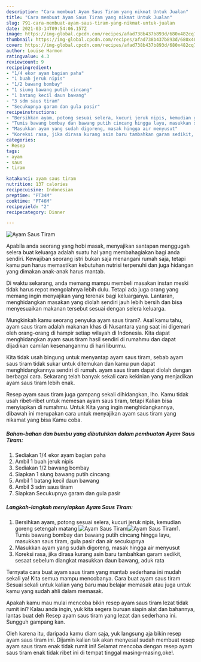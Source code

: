 ```yaml
---
description: "Cara membuat Ayam Saus Tiram yang nikmat Untuk Jualan"
title: "Cara membuat Ayam Saus Tiram yang nikmat Untuk Jualan"
slug: 791-cara-membuat-ayam-saus-tiram-yang-nikmat-untuk-jualan
date: 2021-03-14T09:54:06.157Z
image: https://img-global.cpcdn.com/recipes/afad738b437b893d/680x482cq70/ayam-saus-tiram-foto-resep-utama.jpg
thumbnail: https://img-global.cpcdn.com/recipes/afad738b437b893d/680x482cq70/ayam-saus-tiram-foto-resep-utama.jpg
cover: https://img-global.cpcdn.com/recipes/afad738b437b893d/680x482cq70/ayam-saus-tiram-foto-resep-utama.jpg
author: Louise Harmon
ratingvalue: 4.3
reviewcount: 9
recipeingredient:
- "1/4 ekor ayam bagian paha"
- "1 buah jeruk nipis"
- "1/2 bawang bombay"
- "1 siung bawang putih cincang"
- "1 batang kecil daun bawang"
- "3 sdm saus tiram"
- "Secukupnya garam dan gula pasir"
recipeinstructions:
- "Bersihkan ayam, potong sesuai selera, kucuri jeruk nipis, kemudian goreng setengah matang"
- "Tumis bawang bombay dan bawang putih cincang hingga layu, masukkan saus tiram, gula pasir dan air secukupnya"
- "Masukkan ayam yang sudah digoreng, masak hingga air menyusut"
- "Koreksi rasa, jika dirasa kurang asin baru tambahkan garam sedikit, sesaat sebelum diangkat masukkan daun bawang, aduk rata"
categories:
- Resep
tags:
- ayam
- saus
- tiram

katakunci: ayam saus tiram 
nutrition: 137 calories
recipecuisine: Indonesian
preptime: "PT34M"
cooktime: "PT46M"
recipeyield: "2"
recipecategory: Dinner

---
```



![Ayam Saus Tiram](https://img-global.cpcdn.com/recipes/afad738b437b893d/680x482cq70/ayam-saus-tiram-foto-resep-utama.jpg)

Apabila anda seorang yang hobi masak, menyajikan santapan menggugah selera buat keluarga adalah suatu hal yang membahagiakan bagi anda sendiri. Kewajiban seorang istri bukan saja menangani rumah saja, tetapi kamu pun harus memastikan kebutuhan nutrisi terpenuhi dan juga hidangan yang dimakan anak-anak harus mantab.

Di waktu  sekarang, anda memang mampu membeli masakan instan meski tidak harus repot mengolahnya lebih dulu. Tetapi ada juga orang yang memang ingin menyajikan yang terenak bagi keluarganya. Lantaran, menghidangkan masakan yang diolah sendiri jauh lebih bersih dan bisa menyesuaikan makanan tersebut sesuai dengan selera keluarga. 



Mungkinkah kamu seorang penyuka ayam saus tiram?. Asal kamu tahu, ayam saus tiram adalah makanan khas di Nusantara yang saat ini digemari oleh orang-orang di hampir setiap wilayah di Indonesia. Kita dapat menghidangkan ayam saus tiram hasil sendiri di rumahmu dan dapat dijadikan camilan kesenanganmu di hari liburmu.

Kita tidak usah bingung untuk menyantap ayam saus tiram, sebab ayam saus tiram tidak sukar untuk ditemukan dan kamu pun dapat menghidangkannya sendiri di rumah. ayam saus tiram dapat diolah dengan berbagai cara. Sekarang telah banyak sekali cara kekinian yang menjadikan ayam saus tiram lebih enak.

Resep ayam saus tiram juga gampang sekali dihidangkan, lho. Kamu tidak usah ribet-ribet untuk memesan ayam saus tiram, tetapi Kalian bisa menyiapkan di rumahmu. Untuk Kita yang ingin menghidangkannya, dibawah ini merupakan cara untuk menyajikan ayam saus tiram yang nikamat yang bisa Kamu coba.

<!--inarticleads1-->

##### Bahan-bahan dan bumbu yang dibutuhkan dalam pembuatan Ayam Saus Tiram:

1. Sediakan 1/4 ekor ayam bagian paha
1. Ambil 1 buah jeruk nipis
1. Sediakan 1/2 bawang bombay
1. Siapkan 1 siung bawang putih cincang
1. Ambil 1 batang kecil daun bawang
1. Ambil 3 sdm saus tiram
1. Siapkan Secukupnya garam dan gula pasir




<!--inarticleads2-->

##### Langkah-langkah menyiapkan Ayam Saus Tiram:

1. Bersihkan ayam, potong sesuai selera, kucuri jeruk nipis, kemudian goreng setengah matang
<img src="https://img-global.cpcdn.com/steps/3e293a7bfd081ac4/160x128cq70/ayam-saus-tiram-langkah-memasak-1-foto.jpg" alt="Ayam Saus Tiram"><img src="https://img-global.cpcdn.com/steps/a6e3c96d0790fba4/160x128cq70/ayam-saus-tiram-langkah-memasak-1-foto.jpg" alt="Ayam Saus Tiram">1. Tumis bawang bombay dan bawang putih cincang hingga layu, masukkan saus tiram, gula pasir dan air secukupnya
1. Masukkan ayam yang sudah digoreng, masak hingga air menyusut
1. Koreksi rasa, jika dirasa kurang asin baru tambahkan garam sedikit, sesaat sebelum diangkat masukkan daun bawang, aduk rata




Ternyata cara buat ayam saus tiram yang mantab sederhana ini mudah sekali ya! Kita semua mampu mencobanya. Cara buat ayam saus tiram Sesuai sekali untuk kalian yang baru mau belajar memasak atau juga untuk kamu yang sudah ahli dalam memasak.

Apakah kamu mau mulai mencoba bikin resep ayam saus tiram lezat tidak rumit ini? Kalau anda ingin, yuk kita segera buruan siapin alat dan bahannya, lantas buat deh Resep ayam saus tiram yang lezat dan sederhana ini. Sungguh gampang kan. 

Oleh karena itu, daripada kamu diam saja, yuk langsung aja bikin resep ayam saus tiram ini. Dijamin kalian tak akan menyesal sudah membuat resep ayam saus tiram enak tidak rumit ini! Selamat mencoba dengan resep ayam saus tiram enak tidak ribet ini di tempat tinggal masing-masing,oke!.

